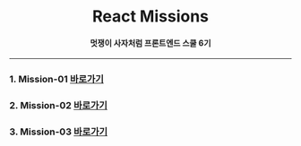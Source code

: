 # <div align="center">React Missions</div>

#### <div align="center">멋쟁이 사자처럼 프론트엔드 스쿨 6기</div>

---

### 1. Mission-01 [바로가기](https://github.com/seumomo/React-Homework/tree/main/mission01)

### 2. Mission-02 [바로가기](https://github.com/seumomo/React-Homework/tree/main/mission02)

### 3. Mission-03 [바로가기](https://github.com/seumomo/React-Homework/tree/main/mission03)
